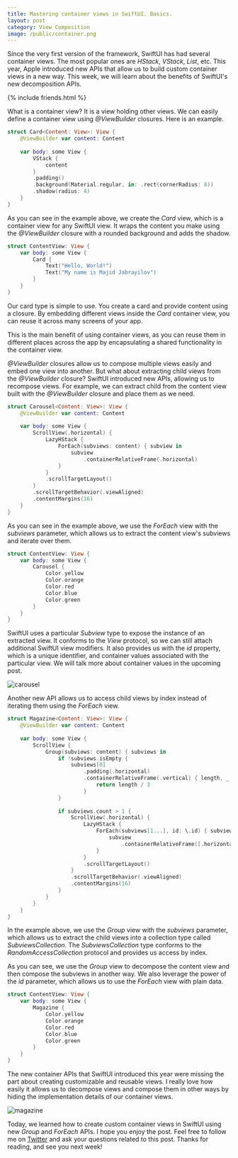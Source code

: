 ```yaml
---
title: Mastering container views in SwiftUI. Basics.
layout: post
category: View Composition
image: /public/container.png
---
```


Since the very first version of the framework, SwiftUI has had several container views. The most popular ones are *HStack*, *VStack*, *List*, etc. This year, Apple introduced new APIs that allow us to build custom container views in a new way. This week, we will learn about the benefits of SwiftUI's new decomposition APIs.

{% include friends.html %}

What is a container view? It is a view holding other views. We can easily define a container view using *@ViewBuilder* closures. Here is an example.

```swift
struct Card<Content: View>: View {
    @ViewBuilder var content: Content
    
    var body: some View {
        VStack {
            content
        }
        .padding()
        .background(Material.regular, in: .rect(cornerRadius: 8))
        .shadow(radius: 4)
    }
}
```

As you can see in the example above, we create the *Card* view, which is a container view for any SwiftUI view. It wraps the content you make using the *@ViewBuilder* closure with a rounded background and adds the shadow. 

```swift
struct ContentView: View {
    var body: some View {
        Card {
            Text("Hello, World!")
            Text("My name is Majid Jabrayilov")
        }
    }
}
```

Our card type is simple to use. You create a card and provide content using a closure. By embedding different views inside the *Card* container view, you can reuse it across many screens of your app.

This is the main benefit of using container views, as you can reuse them in different places across the app by encapsulating a shared functionality in the container view.

*@ViewBuilder* closures allow us to compose multiple views easily and embed one view into another. But what about extracting child views from the *@ViewBuilder* closure? SwiftUI introduced new APIs, allowing us to recompose views. For example, we can extract child from the content view built with the *@ViewBuilder* closure and place them as we need.

```swift
struct Carousel<Content: View>: View {
    @ViewBuilder var content: Content
    
    var body: some View {
        ScrollView(.horizontal) {
            LazyHStack {
                ForEach(subviews: content) { subview in
                    subview
                        .containerRelativeFrame(.horizontal)
                }
            }
            .scrollTargetLayout()
        }
        .scrollTargetBehavior(.viewAligned)
        .contentMargins(16)
    }
}
```

As you can see in the example above, we use the *ForEach* view with the *subviews* parameter, which allows us to extract the content view's subviews and iterate over them. 

```swift
struct ContentView: View {
    var body: some View {
        Carousel {
            Color.yellow
            Color.orange
            Color.red
            Color.blue
            Color.green
        }
    }
}
```

SwiftUI uses a particular *Subview* type to expose the instance of an extracted view. It conforms to the *View* protocol, so we can still attach additional SwiftUI view modifiers. It also provides us with the *id* property, which is a unique identifier, and container values associated with the particular view. We will talk more about container values in the upcoming post.

![carousel](/public/container1.png)

Another new API allows us to access child views by index instead of iterating them using the *ForEach* view.

```swift
struct Magazine<Content: View>: View {
    @ViewBuilder var content: Content
    
    var body: some View {
        ScrollView {
            Group(subviews: content) { subviews in
                if !subviews.isEmpty {
                    subviews[0]
                        .padding(.horizontal)
                        .containerRelativeFrame(.vertical) { length, _ in
                            return length / 3
                        }
                }
                
                if subviews.count > 1 {
                    ScrollView(.horizontal) {
                        LazyHStack {
                            ForEach(subviews[1...], id: \.id) { subview in
                                subview
                                    .containerRelativeFrame([.horizontal, .vertical])
                            }
                        }
                        .scrollTargetLayout()
                    }
                    .scrollTargetBehavior(.viewAligned)
                    .contentMargins(16)
                }
            }
        }
    }
}
```

In the example above, we use the *Group* view with the *subviews* parameter, which allows us to extract the child views into a collection type called *SubviewsCollection*. The *SubviewsCollection* type conforms to the *RandomAccessCollection* protocol and provides us access by index.

As you can see, we use the *Group* view to decompose the content view and then compose the subviews in another way. We also leverage the power of the *id* parameter, which allows us to use the *ForEach* view with plain data.

```swift
struct ContentView: View {
    var body: some View {
        Magazine {
            Color.yellow
            Color.orange
            Color.red
            Color.blue
            Color.green
        }
    }
}
```

The new container APIs that SwiftUI introduced this year were missing the part about creating customizable and reusable views. I really love how easily it allows us to decompose views and compose them in other ways by hiding the implementation details of our container views.

![magazine](/public/container2.png)

Today, we learned how to create custom container views in SwiftUI using new *Group* and *ForEach* APIs. I hope you enjoy the post. Feel free to follow me on [Twitter](https://twitter.com/mecid) and ask your questions related to this post. Thanks for reading, and see you next week!
